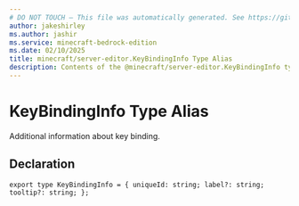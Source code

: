 ```yaml
---
# DO NOT TOUCH — This file was automatically generated. See https://github.com/mojang/minecraftapidocsgenerator to modify descriptions, examples, etc.
author: jakeshirley
ms.author: jashir
ms.service: minecraft-bedrock-edition
ms.date: 02/10/2025
title: minecraft/server-editor.KeyBindingInfo Type Alias
description: Contents of the @minecraft/server-editor.KeyBindingInfo type alias.
---
```

# KeyBindingInfo Type Alias

Additional information about key binding.

## Declaration
`export type KeyBindingInfo = {
    uniqueId: string;
    label?: string;
    tooltip?: string;
};`
